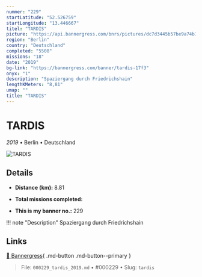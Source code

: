```yaml
---
nummer: "229"
startLatitude: "52.526759"
startLongitude: "13.446667"
titel: "TARDIS"
picture: "https://api.bannergress.com/bnrs/pictures/dc7d3445b57be9a74b136e35a7fcaad4"
region: "Berlin"
country: "Deutschland"
completed: "5508"
missions: "18"
date: "2019"
bg-link: "https://bannergress.com/banner/tardis-17f3"
onyx: "1"
description: "Spaziergang durch Friedrichshain"
lengthKMeters: "8,81"
umap: ""
title: "TARDIS"
---
```

# TARDIS

*2019* • Berlin • Deutschland

![TARDIS](https://api.bannergress.com/bnrs/pictures/dc7d3445b57be9a74b136e35a7fcaad4)

## Details
- **Distance (km):** 8.81

- **Total missions completed:** 
- **This is my banner no.:** 229


!!! note "Description"
    Spaziergang durch Friedrichshain



## Links
[🔗 Bannergress](https://bannergress.com/banner/tardis-17f3){ .md-button .md-button--primary }



> File: `000229_tardis_2019.md` • #000229 • Slug: `tardis`
